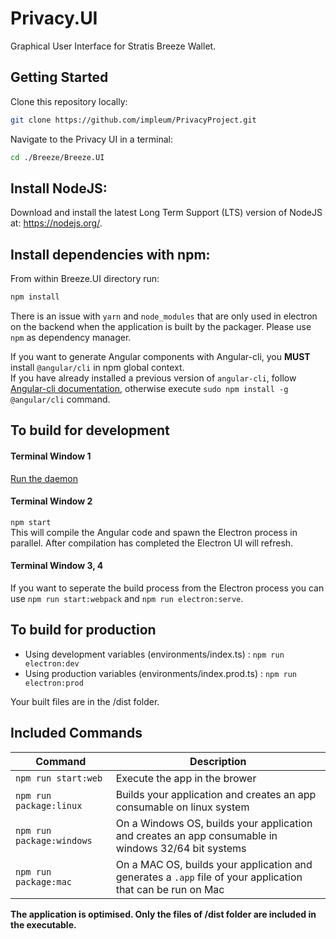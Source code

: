 # Privacy.UI

Graphical User Interface for Stratis Breeze Wallet.

## Getting Started

Clone this repository locally:

``` bash
git clone https://github.com/impleum/PrivacyProject.git
```

Navigate to the Privacy UI in a terminal:
``` bash
cd ./Breeze/Breeze.UI
```

## Install NodeJS:

Download and install the latest Long Term Support (LTS) version of NodeJS at: https://nodejs.org/. 

## Install dependencies with npm:

From within Breeze.UI directory run:

``` bash
npm install
```

There is an issue with `yarn` and `node_modules` that are only used in electron on the backend when the application is built by the packager. Please use `npm` as dependency manager.

If you want to generate Angular components with Angular-cli, you **MUST** install `@angular/cli` in npm global context.  
If you have already installed a previous version of `angular-cli`, follow [Angular-cli documentation](https://github.com/angular/angular-cli), otherwise execute `sudo npm install -g @angular/cli` command.

## To build for development

#### Terminal Window 1
[Run the daemon](https://github.com/impleum/PrivacyProject/blob/master/README.md#daemon-build)  

#### Terminal Window 2
`npm start`  
This will compile the Angular code and spawn the Electron process in parallel.
After compilation has completed the Electron UI will refresh.

#### Terminal Window 3, 4
If you want to seperate the build process from the Electron process you can use `npm run start:webpack` and `npm run electron:serve`.

## To build for production

- Using development variables (environments/index.ts) :  `npm run electron:dev`
- Using production variables (environments/index.prod.ts) :  `npm run electron:prod`

Your built files are in the /dist folder.

## Included Commands

|Command|Description|
|--|--|
|`npm run start:web`| Execute the app in the brower |
|`npm run package:linux`| Builds your application and creates an app consumable on linux system |
|`npm run package:windows`| On a Windows OS, builds your application and creates an app consumable in windows 32/64 bit systems |
|`npm run package:mac`|  On a MAC OS, builds your application and generates a `.app` file of your application that can be run on Mac |

**The application is optimised. Only the files of /dist folder are included in the executable.**
